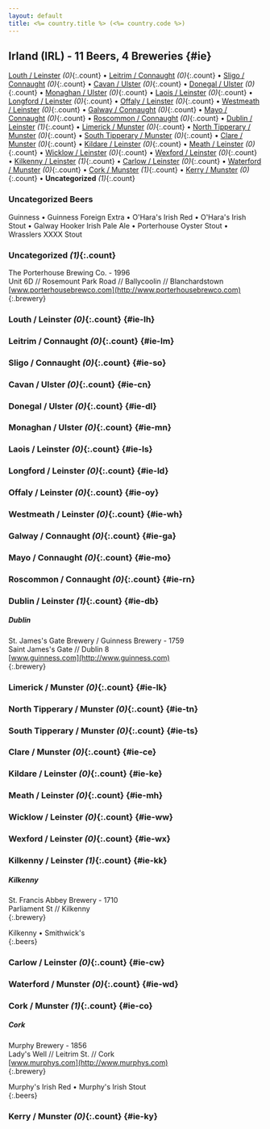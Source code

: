 ```yaml
---
layout: default
title: <%= country.title %> (<%= country.code %>)
---
```


## Irland (IRL) - 11 Beers, 4 Breweries {#ie}

[Louth / Leinster](#ie-lh) _(0)_{:.count} • [Leitrim / Connaught](#ie-lm) _(0)_{:.count} • [Sligo / Connaught](#ie-so) _(0)_{:.count} • [Cavan / Ulster](#ie-cn) _(0)_{:.count} • [Donegal / Ulster](#ie-dl) _(0)_{:.count} • [Monaghan / Ulster](#ie-mn) _(0)_{:.count} • [Laois / Leinster](#ie-ls) _(0)_{:.count} • [Longford / Leinster](#ie-ld) _(0)_{:.count} • [Offaly / Leinster](#ie-oy) _(0)_{:.count} • [Westmeath / Leinster](#ie-wh) _(0)_{:.count} • [Galway / Connaught](#ie-ga) _(0)_{:.count} • [Mayo / Connaught](#ie-mo) _(0)_{:.count} • [Roscommon / Connaught](#ie-rn) _(0)_{:.count} • [Dublin / Leinster](#ie-db) _(1)_{:.count} • [Limerick / Munster](#ie-lk) _(0)_{:.count} • [North Tipperary / Munster](#ie-tn) _(0)_{:.count} • [South Tipperary / Munster](#ie-ts) _(0)_{:.count} • [Clare / Munster](#ie-ce) _(0)_{:.count} • [Kildare / Leinster](#ie-ke) _(0)_{:.count} • [Meath / Leinster](#ie-mh) _(0)_{:.count} • [Wicklow / Leinster](#ie-ww) _(0)_{:.count} • [Wexford / Leinster](#ie-wx) _(0)_{:.count} • [Kilkenny / Leinster](#ie-kk) _(1)_{:.count} • [Carlow / Leinster](#ie-cw) _(0)_{:.count} • [Waterford / Munster](#ie-wd) _(0)_{:.count} • [Cork / Munster](#ie-co) _(1)_{:.count} • [Kerry / Munster](#ie-ky) _(0)_{:.count} • **Uncategorized** _(1)_{:.count}

### Uncategorized Beers

Guinness   • Guinness Foreign Extra   • O'Hara's Irish Red   • O'Hara's Irish Stout   • Galway Hooker Irish Pale Ale   • Porterhouse Oyster Stout   • Wrasslers XXXX Stout  


### Uncategorized _(1)_{:.count}


The Porterhouse Brewing Co. - 1996  <br>
Unit 6D // Rosemount Park Road // Ballycoolin // Blanchardstown  <br>
[www.porterhousebrewco.com](http://www.porterhousebrewco.com)  <br>
{:.brewery}




### Louth / Leinster _(0)_{:.count} {#ie-lh}






### Leitrim / Connaught _(0)_{:.count} {#ie-lm}






### Sligo / Connaught _(0)_{:.count} {#ie-so}






### Cavan / Ulster _(0)_{:.count} {#ie-cn}






### Donegal / Ulster _(0)_{:.count} {#ie-dl}






### Monaghan / Ulster _(0)_{:.count} {#ie-mn}






### Laois / Leinster _(0)_{:.count} {#ie-ls}






### Longford / Leinster _(0)_{:.count} {#ie-ld}






### Offaly / Leinster _(0)_{:.count} {#ie-oy}






### Westmeath / Leinster _(0)_{:.count} {#ie-wh}






### Galway / Connaught _(0)_{:.count} {#ie-ga}






### Mayo / Connaught _(0)_{:.count} {#ie-mo}






### Roscommon / Connaught _(0)_{:.count} {#ie-rn}






### Dublin / Leinster _(1)_{:.count} {#ie-db}



##### Dublin 


St. James's Gate Brewery / Guinness Brewery - 1759  <br>
Saint James's Gate // Dublin 8  <br>
[www.guinness.com](http://www.guinness.com)  <br>
{:.brewery}





### Limerick / Munster _(0)_{:.count} {#ie-lk}






### North Tipperary / Munster _(0)_{:.count} {#ie-tn}






### South Tipperary / Munster _(0)_{:.count} {#ie-ts}






### Clare / Munster _(0)_{:.count} {#ie-ce}






### Kildare / Leinster _(0)_{:.count} {#ie-ke}






### Meath / Leinster _(0)_{:.count} {#ie-mh}






### Wicklow / Leinster _(0)_{:.count} {#ie-ww}






### Wexford / Leinster _(0)_{:.count} {#ie-wx}






### Kilkenny / Leinster _(1)_{:.count} {#ie-kk}



##### Kilkenny 


St. Francis Abbey Brewery - 1710  <br>
Parliament St // Kilkenny  <br>
{:.brewery}

Kilkenny   • Smithwick's  
{:.beers}




### Carlow / Leinster _(0)_{:.count} {#ie-cw}






### Waterford / Munster _(0)_{:.count} {#ie-wd}






### Cork / Munster _(1)_{:.count} {#ie-co}



##### Cork 


Murphy Brewery - 1856  <br>
Lady's Well // Leitrim St. // Cork  <br>
[www.murphys.com](http://www.murphys.com)  <br>
{:.brewery}

Murphy's Irish Red   • Murphy's Irish Stout  
{:.beers}




### Kerry / Munster _(0)_{:.count} {#ie-ky}





 

